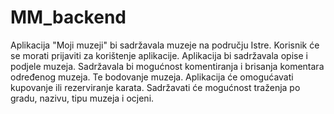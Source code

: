 # MM_backend
Aplikacija "Moji muzeji" bi sadržavala muzeje na području Istre. Korisnik će se morati prijaviti za korištenje aplikacije.  Aplikacija bi sadržavala opise i podjele muzeja. Sadržavala bi mogućnost komentiranja i brisanja komentara određenog muzeja. Te bodovanje muzeja. Aplikacija će omogućavati kupovanje ili rezerviranje karata. Sadržavati će mogućnost traženja po gradu, nazivu, tipu muzeja i ocjeni. 
